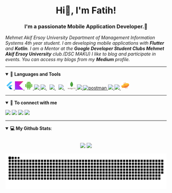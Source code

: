 
<h1 align="center">Hi👋, I'm Fatih!</h1>
<h3 align="center">I'm a passionate Mobile Application Developer.💙</h3>

*Mehmet Akif Ersoy University Department of Management Information Systems 4th year  student. I am developing mobile applications with **Flutter** and **Kotlin**. I am a Mentor at the **Google Developer Student Clubs Mehmet Akif Ersoy University** club.(DSC MAKU) I like to blog and participate in events. You can access my blogs from my **Medium** profile.*
<hr>
<!-- - 👨‍💻 All of my projects are available at **[My Portfolio](https://subhamraoniar.com)** -->

<details open>
<summary>🚀 <b> Languages and Tools </b></summary>

<p align="left"> 
    <a href="https://flutter.dev" target="_blank"> <img width="26px" src="https://raw.githubusercontent.com/github/explore/cebd63002168a05a6a642f309227eefeccd92950/topics/flutter/flutter.png"/> </a>
    <a href="https://kotlinlang.org" target="_blank"> <img width="26px" src="https://raw.githubusercontent.com/github/explore/80688e429a7d4ef2fca1e82350fe8e3517d3494d/topics/kotlin/kotlin.png"/> </a>
     <a href="https://www.android.com/intl/tr_tr/" target="_blank"> <img width="26px" src="https://raw.githubusercontent.com/github/explore/80688e429a7d4ef2fca1e82350fe8e3517d3494d/topics/android/android.png"/> </a>
      <a href="https://www.apple.com/tr/ios/ios-15/" target="_blank"> <img width="26px" src="https://www.iconninja.com/files/729/778/473/linux-system-platform-apple-os-mac-ios-icon.png"/> </a>
    <a style="padding-right:8px;" href="https://www.javascript.com" target="_blank"> <img width="26px" src="https://img.icons8.com/color/48/000000/javascript.png"/> </a> 
    <a style="padding-right:8px;" href="https://nodejs.org" target="_blank"> <img width="26px" src="https://img.icons8.com/color/48/000000/nodejs.png"/> </a> 
    <a style="padding-right:8px;" href="https://www.mysql.com/" target="_blank"> <img width="26px" src="https://img.icons8.com/fluent/50/000000/mysql-logo.png"/> </a>
    <a href="https://www.mongodb.com/" target="_blank"> <img width="26px" src="https://raw.githubusercontent.com/devicons/devicon/master/icons/mongodb/mongodb-original-wordmark.svg" alt="mongodb"/> </a> 
    <a href="https://firebase.google.com/" target="_blank"> <img  width="26px"src="https://img.icons8.com/color/48/000000/firebase.png"/> </a> 
    <a href="https://postman.com" target="_blank"> <img src="https://www.vectorlogo.zone/logos/getpostman/getpostman-icon.svg" alt="postman" width="26px"/> </a>   
    <a href="https://git-scm.com/" target="_blank"> <img width="26px" src="https://img.icons8.com/color/48/000000/git.png"/> </a> 
    <a href="https://www.adobe.com/tr/products/xd.html" target="_blank"> <img width="26px" src="https://upload.wikimedia.org/wikipedia/commons/thumb/c/c2/Adobe_XD_CC_icon.svg/1200px-Adobe_XD_CC_icon.svg.png"/> </a> 
    <a href="https://zeplin.io" target="_blank"> <img width="26px" src="https://raw.githubusercontent.com/github/explore/80688e429a7d4ef2fca1e82350fe8e3517d3494d/topics/zeplin/zeplin.png"/> </a> 
   
</p>
</details>
<hr>
<details open>

<summary>🤝 <b>To connect with me</b></summary>

<p align = "center">

[<img src="https://img.shields.io/badge/linkedin-%230077B5.svg?&style=for-the-badge&logo=linkedin&logoColor=white" />](https://www.linkedin.com/in/fatih-can/)
[<img src="https://img.shields.io/badge/twitter-%231DA1F2.svg?&style=for-the-badge&logo=twitter&logoColor=white" />](https://twitter.com/f4tihcan) 
[<img src = "https://img.shields.io/badge/Gmail-D14836?style=for-the-badge&logo=gmail&logoColor=white">](https://notes.io/DLjv )
[<img src="https://img.shields.io/badge/medium-%2312100E.svg?&style=for-the-badge&logo=medium&logoColor=white" />](https://medium.com/@fatihhcan)

</p>

</details>
<hr>


<details open>
 <summary> <b>💻 My Github Stats</b>: </summary>

<br>

<p align = "center">
  <img src = "https://github-readme-stats.vercel.app/api?username=fatihhcan&show_icons=true&theme=dracula&line_height=27">
  <img src = "https://github-readme-stats.vercel.app/api/top-langs/?username=fatihhcan&hide=css,html,javascript,typescript&theme=dracula">
</p>

</details>
<div align="center"> <img src="https://github.com/fatihhcan/fatihhcan/blob/output/github-contribution-grid-snake.svg" /></div>
